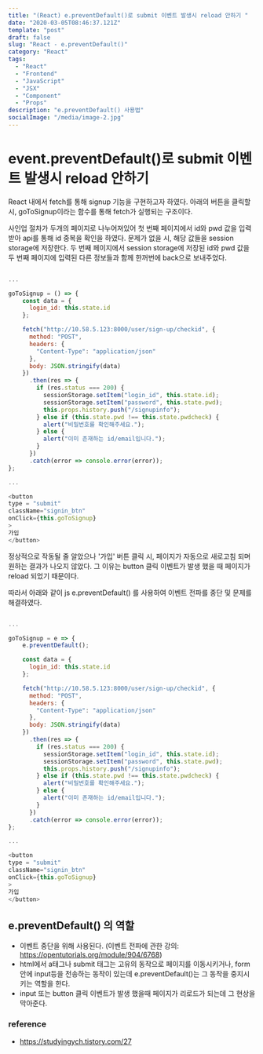 ```yaml
---
title: "(React) e.preventDefault()로 submit 이벤트 발생시 reload 안하기 "
date: "2020-03-05T08:46:37.121Z"
template: "post"
draft: false
slug: "React - e.preventDefault()"
category: "React"
tags:
  - "React"
  - "Frontend"
  - "JavaScript"
  - "JSX"
  - "Component"
  - "Props"
description: "e.preventDefault() 사용법"
socialImage: "/media/image-2.jpg"
---
```


# event.preventDefault()로 submit 이벤트 발생시 reload 안하기

React 내에서 fetch를 통해 signup 기능을 구현하고자 하였다.
아래의 버튼을 클릭할 시, goToSignup이라는 함수를 통해 fetch가 실행되는 구조이다.

사인업 절차가 두개의 페이지로 나누어져있어 첫 번째 페이지에서 id와 pwd 값을 입력 받아 api를 통해
id 중복을 확인을 하였다. 문제가 없을 시, 해당 값들을 session storage에 저장한다. 두 번째 페이지에서 session storage에 저장된 id와 pwd 값을 두 번째 페이지에 입력된 다른 정보들과 함께 한꺼번에 back으로 보내주었다.

```js

...

goToSignup = () => {
    const data = {
      login_id: this.state.id
    };

    fetch("http://10.58.5.123:8000/user/sign-up/checkid", {
      method: "POST",
      headers: {
        "Content-Type": "application/json"
      },
      body: JSON.stringify(data)
    })
      .then(res => {
        if (res.status === 200) {
          sessionStorage.setItem("login_id", this.state.id);
          sessionStorage.setItem("password", this.state.pwd);
          this.props.history.push("/signupinfo");
        } else if (this.state.pwd !== this.state.pwdcheck) {
          alert("비밀번호를 확인해주세요.");
        } else {
          alert("이미 존재하는 id/email입니다.");
        }
      })
      .catch(error => console.error(error));
};

...

<button
type = "submit"
className="signin_btn"
onClick={this.goToSignup}
>
가입
</button>

```

정상적으로 작동될 줄 알았으나 '가입' 버튼 클릭 시, 페이지가 자동으로 새로고침 되며 원하는 결과가 나오지 않았다.
그 이유는 button 클릭 이벤트가 발생 했을 때 페이지가 reload 되었기 때문이다.

따라서 아래와 같이 js e.preventDefault() 를 사용하여 이벤트 전파를 중단 및 문제를 해결하였다.

```js

...

goToSignup = e => {
    e.preventDefault();

    const data = {
      login_id: this.state.id
    };

    fetch("http://10.58.5.123:8000/user/sign-up/checkid", {
      method: "POST",
      headers: {
        "Content-Type": "application/json"
      },
      body: JSON.stringify(data)
    })
      .then(res => {
        if (res.status === 200) {
          sessionStorage.setItem("login_id", this.state.id);
          sessionStorage.setItem("password", this.state.pwd);
          this.props.history.push("/signupinfo");
        } else if (this.state.pwd !== this.state.pwdcheck) {
          alert("비밀번호를 확인해주세요.");
        } else {
          alert("이미 존재하는 id/email입니다.");
        }
      })
      .catch(error => console.error(error));
};

...

<button
type = "submit"
className="signin_btn"
onClick={this.goToSignup}
>
가입
</button>

```

## e.preventDefault() 의 역할

- 이벤트 중단을 위해 사용된다. (이벤트 전파에 관한 강의: https://opentutorials.org/module/904/6768)
- html에서 a태그나 submit 태그는 고유의 동작으로 페이지를 이동시키거나, form 안에 input등을 전송하는 동작이 있는데 e.preventDefault()는 그 동작을 중지시키는 역할을 한다.
- input 또는 button 클릭 이벤트가 발생 했을때 페이지가 리로드가 되는데 그 현상을 막아준다.

### reference

- https://studyingych.tistory.com/27
